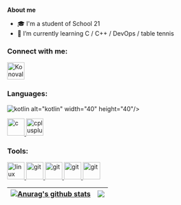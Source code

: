 
**About me**

- 🎓 I'm a student of School 21
- 🏓 I’m currently learning C / C++ / DevOps / table tennis

### Connect with me:
<a href="https://t.me/KonovalovTim" target="blank"><img align="center" src="https://raw.githubusercontent.com/daniilshat/daniilshat/2d7eafe5250314b3d422c86b35de062e0f1f5178/icons/Telegram.svg" alt="KonovalovTim" height="40" width="40" /></a>

### Languages:
![kotlin](https://user-images.githubusercontent.com/91022827/216835944-236bda0c-d634-4343-b9b4-2f69e43a2c91.svg) alt="kotlin" width="40" height="40"/> </a> 
<p align="left"> 
<a href="https://www.cprogr![kotlin](https://user-images.githubusercontent.com/91022827/216835836-2cd5be12-cd48-4dc2-b538-4924053af271.svg)
amming.com/" target="_blank" rel="noreferrer"> <img src="https://raw.githubusercontent.com/daniilshat/daniilshat/2d7eafe5250314b3d422c86b35de062e0f1f5178/icons/C.svg" alt="c" width="40" height="40"/> </a> 
<a href="https://www.w3schools.com/cpp/" target="_blank" rel="noreferrer"> <img src="https://raw.githubusercontent.com/daniilshat/daniilshat/2d7eafe5250314b3d422c86b35de062e0f1f5178/icons/C%2B%2B.svg" alt="cplusplus" width="40" height="40"/> </a> 
</p>

### Tools:
<p align="left"> 
<a href="https://www.linux.org/" target="_blank" rel="noreferrer"> <img src="https://raw.githubusercontent.com/daniilshat/daniilshat/2d7eafe5250314b3d422c86b35de062e0f1f5178/icons/linux.svg" alt="linux" width="40" height="40"/> </a> 
<a href="http://www.gnu.org/software/bash/" target="_blank" rel="noreferrer"> <img src="https://raw.githubusercontent.com/daniilshat/daniilshat/2583381c09497c680369e95dce7e029d93484d94/icons/Bash.svg" alt="git" width="40" height="40"/> </a> 
<a href="https://git-scm.com/" target="_blank" rel="noreferrer"> <img src="https://raw.githubusercontent.com/daniilshat/daniilshat/2d7eafe5250314b3d422c86b35de062e0f1f5178/icons/git.svg" alt="git" width="40" height="40"/> </a> 
<a href="https://www.jetbrains.com/clion/" target="_blank" rel="noreferrer"> <img src="https://raw.githubusercontent.com/daniilshat/daniilshat/2583381c09497c680369e95dce7e029d93484d94/icons/clion.svg" alt="git" width="40" height="40"/> </a> 
<a href="https://code.visualstudio.com/" target="_blank" rel="noreferrer"> <img src="https://raw.githubusercontent.com/daniilshat/daniilshat/2583381c09497c680369e95dce7e029d93484d94/icons/VS-code.svg" alt="git" width="40" height="40"/> </a>   

| <a href="https://github.com/konovalovtim/github-readme-stats"><img align="center" src="https://github-readme-stats.vercel.app/api?username=konovalovtim&show_icons=true&include_all_commits=true&theme=buefy&hide_border=true" alt="Anurag's github stats" /></a> | <a href="https://github.com/konovalovtim/github-readme-stats"><img align="center" src="https://github-readme-stats.vercel.app/api/top-langs/?username=konovalovtim&layout=compact&theme=buefy&hide_border=true" /></a> |
| ------------- | ------------- |

